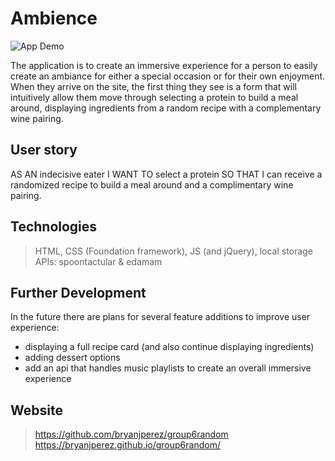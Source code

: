 # Ambience
![App Demo](./Assets/images/ambience-demo.gif)

The application is to create an immersive experience for a person to easily create an ambiance for either a special occasion or for their own enjoyment. When they arrive on the site, the first thing they see is a form that will intuitively allow them move through selecting a protein to build a meal around, displaying ingredients from a random recipe with a complementary wine pairing. 


## User story
AS AN indecisive eater I WANT TO  select a protein SO THAT I can receive a randomized recipe to build a meal around and a complimentary wine pairing. 

## Technologies
> HTML, CSS (Foundation framework), JS (and jQuery), local storage 
> APIs: spoontactular & edamam

## Further Development
In the future there are plans for several feature additions to improve user experience:
- displaying a full recipe card (and also continue displaying ingredients)
- adding dessert options 
- add an api that handles music playlists to create an overall immersive experience

## Website
> https://github.com/bryanjperez/group6random </br>
> https://bryanjperez.github.io/group6random/

